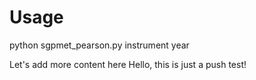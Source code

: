# Usage
python sgpmet_pearson.py instrument year

Let's add more content here
Hello, this is just a push test!
